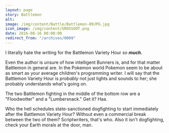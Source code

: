 ```yaml
---
layout: page
story: Battlemon
alt:
image: /img/content/Battle/Battlemon-09JPG.jpg
icon_image: /img/content/GROSSOUT.png
date: 2016-08-16 00:00:00
redirect_from: "/archives/0009"
---
```


I literally hate the writing for the Battlemon Variety Hour <em>so <b>much.</b></em>

Even the author is unsure of how intelligent Bunners is, and for that
matter Battlemon in general are. In the Pokemon world Pokemon seem to be
about as smart as your average children's programming writer. I will say
that the Battlemon Variety Hour is <em>probably</em> not just lights
and sounds to her; she probably understands what's going on.

The two Battlemon fighting in the middle of the bottom row are a "Floodwotter" and a "Lumbersnack." Get it? Haa.

Who the hell schedules state-sanctioned dogfighting to start immediately after the Battlemon Variety Hour? Without even a commercial break between the two of them? Scriptwriters, that's who. Also it isn't dogfighting, check your Earth morals at the door, man.
